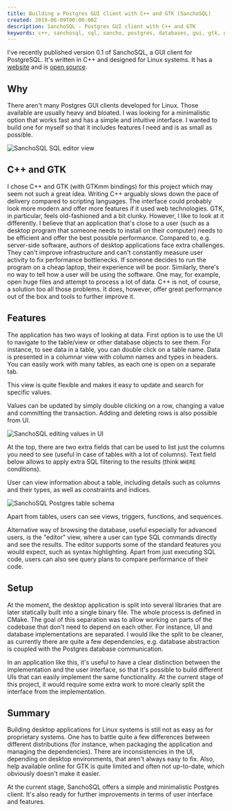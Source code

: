 ```yaml
---
title: Building a Postgres GUI client with C++ and GTK (SanchoSQL)
created: 2019-06-09T00:00:00Z
description: SanchoSQL - Postgres GUI client with C++ and GTK
keywords: c++, sanchosql, sql, sancho, postgres, databases, gui, gtk, gtkmm, gtk+
---
```


I've recently published version 0.1 of SanchoSQL, a GUI client for PostgreSQL. It's written in C++ and designed for Linux systems. It has a [website](https://lchsk.com/sanchosql "SanchoSQL website") and is [open source](https://github.com/lchsk/sanchosql "SanchoSQL Postgres client for Linux").

## Why

There aren't many Postgres GUI clients developed for Linux. Those available are usually heavy and bloated. I was looking for a minimalistic option that works fast and has a simple and intuitive interface. I wanted to build one for myself so that it includes features I need and is as small as possible.

![SanchoSQL SQL editor view](./data/projects/sanchosql.png "SanchoSQL editor view")

## C++ and GTK

I chose C++ and GTK (with GTKmm bindings) for this project which may seem not such a great idea. Writing C++ arguably slows down the pace of delivery compared to scripting languages. The interface could probably look more modern and offer more features if it used web technologies. GTK, in particular, feels old-fashioned and a bit clunky. However, I like to look at it differently. I believe that an application that's close to a user (such as a desktop program that someone needs to install on their computer) needs to be efficient and offer the best possible performance. Compared to, e.g. server-side software, authors of desktop applications face extra challenges. They can't improve infrastructure and can't constantly measure user activity to fix performance bottlenecks. If someone decides to run the program on a cheap laptop, their experience will be poor. Similarly, there's no way to tell how a user will be using the software. One may, for example, open huge files and attempt to process a lot of data. C++ is not, of course, a solution too all those problems. It does, however, offer great performance out of the box and tools to further improve it.

## Features

The application has two ways of looking at data. First option is to use the UI to navigate to the table/view or other database objects to see them. For instance, to see data in a table, you can double click on a table name. Data is presented in a columnar view with column names and types in headers. You can easily work with many tables, as each one is open on a separate tab.

This view is quite flexible and makes it easy to update and search for specific values. 

Values can be updated by simply double clicking on a row, changing a value and committing the transaction. Adding and deleting rows is also possible from UI. 

![SanchoSQL editing values in UI](./data/projects/sanchosql_table_view_2.png "SanchoSQL - editing values in UI")

At the top, there are two extra fields that can be used to list just the columns you need to see (useful in case of tables with a lot of columns). Text field below allows to apply extra SQL filtering to the results (think `WHERE` conditions).

User can view information about a table, including details such as columns and their types, as well as constraints and indices.

![SanchoSQL Postgres table schema](./data/projects/sanchosql_table_schema.png "SanchoSQL Postgres table schema")

Apart from tables, users can see views, triggers, functions, and sequences.

Alternative way of browsing the database, useful especially for advanced users, is the "editor" view, where a user can type SQL commands directly and see the results. The editor supports some of the standard features you would expect, such as syntax highlighting. Apart from just executing SQL code, users can also see query plans to compare performance of their code.

## Setup

At the moment, the desktop application is split into several libraries that are later statically built into a single binary file. The whole process is defined in CMake. The goal of this separation was to allow working on parts of the codebase that don't need to depend on each other. For instance, UI and database implementations are separated. I would like the split to be cleaner, as currently there are quite a few dependencies, e.g. database abstraction is coupled with the Postgres database communication.

In an application like this, it's useful to have a clear distinction between the implementation and the user interface, so that it's possible to build different UIs that can easily implement the same functionality. At the current stage of this project, it would require some extra work to more clearly split the interface from the implementation.

## Summary

Building desktop applications for Linux systems is still not as easy as for proprietary systems. One has to battle quite a few differences between different distributions (for instance, when packaging the application and managing the dependencies). There are inconsistencies in the UI, depending on desktop environments, that aren't always easy to fix. Also, help available online for GTK is quite limited and often not up-to-date, which obviously doesn't make it easier.

At the current stage, SanchoSQL offers a simple and minimalistic Postgres client. It's also ready for further improvements in terms of user interface and features.
